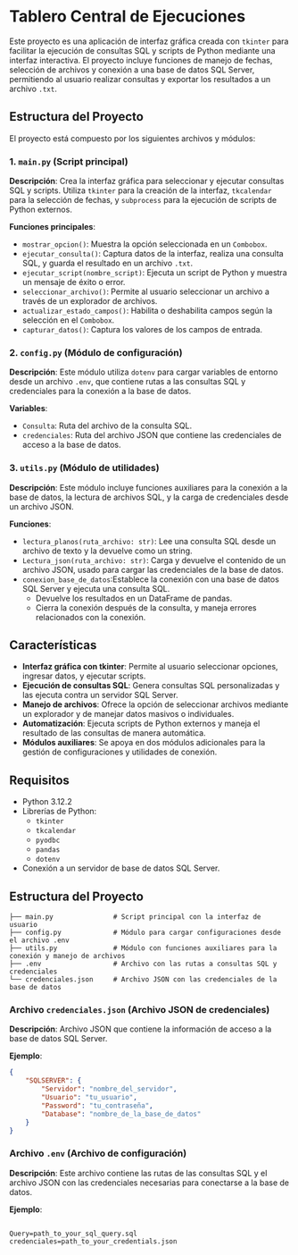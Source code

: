 # Tablero Central de Ejecuciones

Este proyecto es una aplicación de interfaz gráfica creada con `tkinter` para facilitar la ejecución de consultas SQL y scripts de Python mediante una interfaz interactiva. El proyecto incluye funciones de manejo de fechas, selección de archivos y conexión a una base de datos SQL Server, permitiendo al usuario realizar consultas y exportar los resultados a un archivo `.txt`.

## Estructura del Proyecto

El proyecto está compuesto por los siguientes archivos y módulos:

### 1. `main.py` (Script principal)

**Descripción**: Crea la interfaz gráfica para seleccionar y ejecutar consultas SQL y scripts. Utiliza `tkinter` para la creación de la interfaz, `tkcalendar` para la selección de fechas, y `subprocess` para la ejecución de scripts de Python externos.

**Funciones principales**:

- `mostrar_opcion()`: Muestra la opción seleccionada en un `Combobox`.
- `ejecutar_consulta()`: Captura datos de la interfaz, realiza una consulta SQL, y guarda el resultado en un archivo `.txt`.
- `ejecutar_script(nombre_script)`: Ejecuta un script de Python y muestra un mensaje de éxito o error.
- `seleccionar_archivo()`: Permite al usuario seleccionar un archivo a través de un explorador de archivos.
- `actualizar_estado_campos()`: Habilita o deshabilita campos según la selección en el `Combobox`.
- `capturar_datos()`: Captura los valores de los campos de entrada.

### 2. `config.py` (Módulo de configuración)

**Descripción**: Este módulo utiliza `dotenv` para cargar variables de entorno desde un archivo `.env`, que contiene rutas a las consultas SQL y credenciales para la conexión a la base de datos.

**Variables**:

- `Consulta`: Ruta del archivo de la consulta SQL.
- `credenciales`: Ruta del archivo JSON que contiene las credenciales de acceso a la base de datos.


### 3. `utils.py` (Módulo de utilidades)

**Descripción**: Este módulo incluye funciones auxiliares para la conexión a la base de datos, la lectura de archivos SQL, y la carga de credenciales desde un archivo JSON.

**Funciones**:

- `lectura_planos(ruta_archivo: str)`: Lee una consulta SQL desde un archivo de texto y la devuelve como un string.
- `Lectura_json(ruta_archivo: str)`: Carga y devuelve el contenido de un archivo JSON, usado para cargar las credenciales de la base de datos.
- `conexion_base_de_datos`:Establece la conexión con una base de datos SQL Server y ejecuta una consulta SQL.
   - Devuelve los resultados en un DataFrame de pandas.
   - Cierra la conexión después de la consulta, y maneja errores relacionados con la conexión.

## Características

- **Interfaz gráfica con tkinter**: Permite al usuario seleccionar opciones, ingresar datos, y ejecutar scripts.
- **Ejecución de consultas SQL**: Genera consultas SQL personalizadas y las ejecuta contra un servidor SQL Server.
- **Manejo de archivos**: Ofrece la opción de seleccionar archivos mediante un explorador y de manejar datos masivos o individuales.
- **Automatización**: Ejecuta scripts de Python externos y maneja el resultado de las consultas de manera automática.
- **Módulos auxiliares**: Se apoya en dos módulos adicionales para la gestión de configuraciones y utilidades de conexión.

## Requisitos

- Python 3.12.2
- Librerías de Python:
  - `tkinter`
  - `tkcalendar`
  - `pyodbc`
  - `pandas`
  - `dotenv`
- Conexión a un servidor de base de datos SQL Server.

## Estructura del Proyecto

```plaintext
├── main.py               # Script principal con la interfaz de usuario
├── config.py             # Módulo para cargar configuraciones desde el archivo .env
├── utils.py              # Módulo con funciones auxiliares para la conexión y manejo de archivos
├── .env                  # Archivo con las rutas a consultas SQL y credenciales
└── credenciales.json     # Archivo JSON con las credenciales de la base de datos
```

###  Archivo `credenciales.json` (Archivo JSON de credenciales)
**Descripción**: Archivo JSON que contiene la información de acceso a la base de datos SQL Server.

**Ejemplo**:
```json
{
    "SQLSERVER": {
        "Servidor": "nombre_del_servidor",
        "Usuario": "tu_usuario",
        "Password": "tu_contraseña",
        "Database": "nombre_de_la_base_de_datos"
    }
}
```

###  Archivo `.env` (Archivo de configuración)
**Descripción**: Este archivo contiene las rutas de las consultas SQL y el archivo JSON con las credenciales necesarias para conectarse a la base de datos.

**Ejemplo**:
```.env

Query=path_to_your_sql_query.sql 
credenciales=path_to_your_credentials.json
``` 